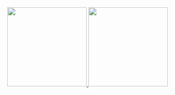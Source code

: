 
<div align="center">
  <a href="https://github.com/karinesalbueno">
  <img height="180em" src="https://github-readme-stats.vercel.app/apiusername=karinesalbueno&show_icons=true&theme=dracula&include_all_commits=true&count_private=true"/>
  <img height="180em" src="https://github-readme-stats.vercel.app/api/top-langs/?username=karinesalbueno&layout=compact&langs_count=7&theme=dracula"/>
</div>


